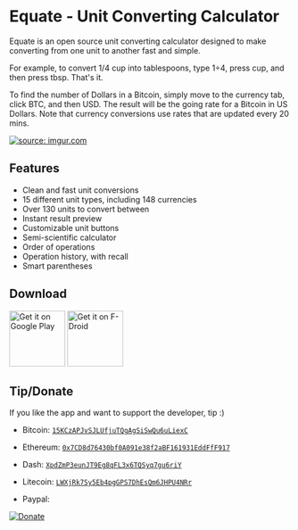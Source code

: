 # Equate - Unit Converting Calculator
Equate is an open source unit converting calculator designed to make converting from one unit to another fast and simple. 

For example, to convert 1/4 cup into tablespoons, type 1÷4, press cup, and then press tbsp.  That's it.  

To find the number of Dollars in a Bitcoin, simply move to the currency tab, click BTC, and then USD. The result will be the going rate for a Bitcoin in US Dollars. Note that currency conversions use rates that are updated every 20 mins.

<a href="http://imgur.com/xXvL0Fx"><img src="http://i.imgur.com/xXvL0Fx.gif" title="source: imgur.com" /></a>

## Features
- Clean and fast unit conversions
- 15 different unit types, including 148 currencies
- Over 130 units to convert between
- Instant result preview
- Customizable unit buttons
- Semi-scientific calculator 
- Order of operations
- Operation history, with recall
- Smart parentheses


## Download
<a href="https://play.google.com/store/apps/details?id=com.llamacorp.equate" target="_blank">
<img src="https://play.google.com/intl/en_us/badges/images/generic/en-play-badge.png" alt="Get it on Google Play" height="100"/></a>

<a href="https://f-droid.org/packages/com.llamacorp.equate/" target="_blank">
<img src="https://f-droid.org/badge/get-it-on.png" alt="Get it on F-Droid" height="100"/></a>

## Tip/Donate
If you like the app and want to support the developer, tip :)

- Bitcoin: [`15KCzAPJvSJLUfjuTQgAgSiSwQu6uLiexC`](https://evanrespaut.github.io/qr_codes/QR_15KCzAPJvSJLUfjuTQgAgSiSwQu6uLiexC.png)
- Ethereum: [`0x7CD8d76430bf0A091e38f2aBF161931EddFfF917`](https://evanrespaut.github.io/qr_codes/QR_0x7CD8d76430bf0A091e38f2aBF161931EddFfF917.png)
- Dash: [`XpdZmP3eunJT9Eg8qFL3x6TQSyq7gu6riY`](https://evanrespaut.github.io/qr_codes/QR_XpdZmP3eunJT9Eg8qFL3x6TQSyq7gu6riY.png)
- Litecoin: [`LWXjRk7Sy5Eb4pgGPS7DhEsQm6JHPU4NRr`](https://evanrespaut.github.io/qr_codes/QR_LWXjRk7Sy5Eb4pgGPS7DhEsQm6JHPU4NRr.png)


- Paypal:

[![Donate](https://www.paypalobjects.com/en_US/i/btn/btn_donateCC_LG.gif)](https://www.paypal.com/cgi-bin/webscr?cmd=_donations&business=evanrespaut%40gmail%2ecom&lc=US&item_name=Equate&currency_code=USD&bn=PP%2dDonationsBF%3abtn_donateCC_LG%2egif%3aNonHosted)
